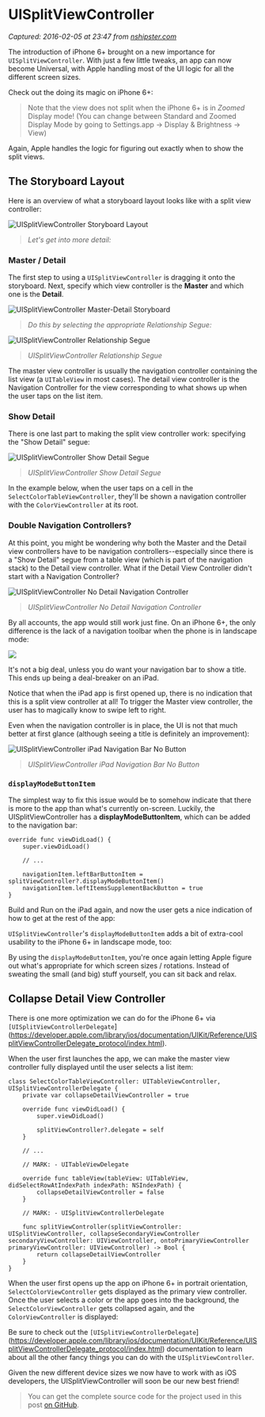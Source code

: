 # UISplitViewController

_Captured: 2016-02-05 at 23:47 from [nshipster.com](http://nshipster.com/uisplitviewcontroller/)_

The introduction of iPhone 6+ brought on a new importance for `UISplitViewController`. With just a few little tweaks, an app can now become Universal, with Apple handling most of the UI logic for all the different screen sizes.

Check out the doing its magic on iPhone 6+:

> Note that the view does not split when the iPhone 6+ is in _Zoomed_ Display mode! (You can change between Standard and Zoomed Display Mode by going to Settings.app -> Display & Brightness -> View)

Again, Apple handles the logic for figuring out exactly when to show the split views.

## The Storyboard Layout

Here is an overview of what a storyboard layout looks like with a split view controller:

![UISplitViewController Storyboard Layout](http://nshipster.s3.amazonaws.com/uisplitviewcontroller-storyboard-layout.png)

> _Let's get into more detail:_

### Master / Detail

The first step to using a `UISplitViewController` is dragging it onto the storyboard. Next, specify which view controller is the **Master** and which one is the **Detail**.

![UISplitViewController Master-Detail Storyboard ](http://nshipster.s3.amazonaws.com/uisplitviewcontroller-master-detail-storyboard.png)

> _Do this by selecting the appropriate Relationship Segue:_

![UISplitViewController Relationship Segue](http://nshipster.s3.amazonaws.com/uisplitviewcontroller-relationship-segue.png)

> _UISplitViewController Relationship Segue_

The master view controller is usually the navigation controller containing the list view (a `UITableView` in most cases). The detail view controller is the Navigation Controller for the view corresponding to what shows up when the user taps on the list item.

### Show Detail

There is one last part to making the split view controller work: specifying the "Show Detail" segue:

![UISplitViewController Show Detail Segue](http://nshipster.s3.amazonaws.com/uisplitviewcontroller-show-detail-segue.png)

> _UISplitViewController Show Detail Segue_

In the example below, when the user taps on a cell in the `SelectColorTableViewController`, they'll be shown a navigation controller with the `ColorViewController` at its root.

### Double Navigation Controllers‽

At this point, you might be wondering why both the Master and the Detail view controllers have to be navigation controllers--especially since there is a "Show Detail" segue from a table view (which is part of the navigation stack) to the Detail view controller. What if the Detail View Controller didn't start with a Navigation Controller?

![UISplitViewController No Detail Navigation Controller](http://nshipster.s3.amazonaws.com/uisplitviewcontroller-no-detail-navigation-controller.png)

> _UISplitViewController No Detail Navigation Controller_

By all accounts, the app would still work just fine. On an iPhone 6+, the only difference is the lack of a navigation toolbar when the phone is in landscape mode:

![](http://nshipster.s3.amazonaws.com/uisplitviewcontroller-no-navigation-bar.png)

It's not a big deal, unless you do want your navigation bar to show a title. This ends up being a deal-breaker on an iPad.

Notice that when the iPad app is first opened up, there is no indication that this is a split view controller at all! To trigger the Master view controller, the user has to magically know to swipe left to right.

Even when the navigation controller is in place, the UI is not that much better at first glance (although seeing a title is definitely an improvement):

![UISplitViewController iPad Navigation Bar No Button](http://nshipster.s3.amazonaws.com/uisplitviewcontroller-ipad-navigation-bar-no-button.png)

> _UISplitViewController iPad Navigation Bar No Button_

### `displayModeButtonItem`

The simplest way to fix this issue would be to somehow indicate that there is more to the app than what's currently on-screen. Luckily, the UISplitViewController has a **displayModeButtonItem**, which can be added to the navigation bar:
    
    
    override func viewDidLoad() {
        super.viewDidLoad()
    
        // ...
    
        navigationItem.leftBarButtonItem = splitViewController?.displayModeButtonItem()
        navigationItem.leftItemsSupplementBackButton = true
    }
    

Build and Run on the iPad again, and now the user gets a nice indication of how to get at the rest of the app:

`UISplitViewController`'s `displayModeButtonItem` adds a bit of extra-cool usability to the iPhone 6+ in landscape mode, too:

By using the `displayModeButtonItem`, you're once again letting Apple figure out what's appropriate for which screen sizes / rotations. Instead of sweating the small (and big) stuff yourself, you can sit back and relax.

## Collapse Detail View Controller

There is one more optimization we can do for the iPhone 6+ via `[UISplitViewControllerDelegate`](https://developer.apple.com/library/ios/documentation/UIKit/Reference/UISplitViewControllerDelegate_protocol/index.html).

When the user first launches the app, we can make the master view controller fully displayed until the user selects a list item:
    
    
    class SelectColorTableViewController: UITableViewController, UISplitViewControllerDelegate {
        private var collapseDetailViewController = true
    
        override func viewDidLoad() {
            super.viewDidLoad()
    
            splitViewController?.delegate = self
        }
    
        // ...
    
        // MARK: - UITableViewDelegate
    
        override func tableView(tableView: UITableView, didSelectRowAtIndexPath indexPath: NSIndexPath) {
            collapseDetailViewController = false
        }
    
        // MARK: - UISplitViewControllerDelegate
    
        func splitViewController(splitViewController: UISplitViewController, collapseSecondaryViewController secondaryViewController: UIViewController, ontoPrimaryViewController primaryViewController: UIViewController) -> Bool {
            return collapseDetailViewController
        }
    }
    

When the user first opens up the app on iPhone 6+ in portrait orientation, `SelectColorViewController` gets displayed as the primary view controller. Once the user selects a color or the app goes into the background, the `SelectColorViewController` gets collapsed again, and the `ColorViewController` is displayed:

Be sure to check out the `[UISplitViewControllerDelegate`](https://developer.apple.com/library/ios/documentation/UIKit/Reference/UISplitViewControllerDelegate_protocol/index.html) documentation to learn about all the other fancy things you can do with the `UISplitViewController`.

Given the new different device sizes we now have to work with as iOS developers, the UISplitViewController will soon be our new best friend!

> You can get the complete source code for the project used in this post [on GitHub](https://github.com/NatashaTheRobot/UISplitViewControllerDemo).

